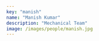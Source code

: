 ```yaml
---
key: "manish"
name: "Manish Kumar"
description: "Mechanical Team"
image: /images/people/manish.jpg
---
```

